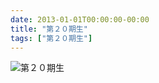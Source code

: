 ```yaml
---
date: 2013-01-01T00:00:00-00:00
title: "第２０期生"
tags: ["第２０期生"]
---
```


![第２０期生](/images/20ki-group-photo.jpg)

